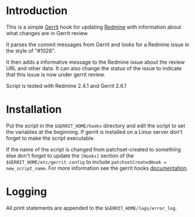 # Introduction

This is a simple [Gerrit][0] hook for updating [Redmine][1] with information about what changes
are in Gerrit review.

It parses the commit messages from Gerrit and looks for a Redmine issue in the style
of "#1028".

It then adds a informative message to the Redmine issue about the review URL and other
data. It can also change the status of the issue to indicate that this issue is now
under gerrit review.

Script is tested with Redmine 2.4.1 and Gerrit 2.6.1

# Installation

Put the script in the `$GERRIT_HOME/hooks` directory and edit the script to set the variables at the beginning. If gerrit is installed on a Linux server don't forget to make the script executable. 

If the name of the script is changed from patchset-created to something else don't forget to update the `[Hooks]` section of the `$GERRIT_HOME/etc/gerrit.config` to include `patchsetCreatedHook =  new_script_name`. For more information see the gerrit hooks [documentation][2].

# Logging

All print statements are appended to the `$GERRIT_HOME/logs/error_log`. 

[0]:http://gerrit.googlecode.com
[1]:http://redmine.org
[2]:https://gerrit-review.googlesource.com/Documentation/config-hooks.html
